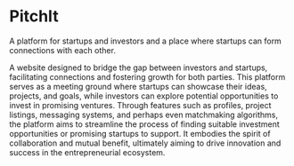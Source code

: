 # PitchIt
A platform for startups and investors and a place where startups can form connections with each other.

A website designed to bridge the gap between investors and startups, facilitating connections and fostering growth for both parties. This platform serves as a meeting ground where startups can showcase their ideas, projects, and goals, while investors can explore potential opportunities to invest in promising ventures. 
Through features such as profiles, project listings, messaging systems, and perhaps even matchmaking algorithms, the platform aims to streamline the process of finding suitable investment opportunities or promising startups to support. It embodies the spirit of collaboration and mutual benefit, ultimately aiming to drive innovation and success in the entrepreneurial ecosystem.




